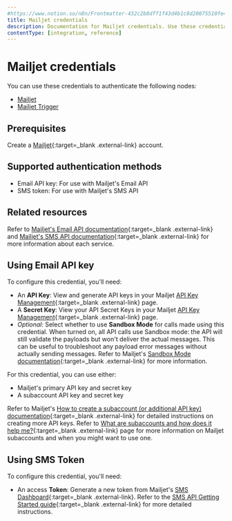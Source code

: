 ```yaml
---
#https://www.notion.so/n8n/Frontmatter-432c2b8dff1f43d4b1c8d20075510fe4
title: Mailjet credentials
description: Documentation for Mailjet credentials. Use these credentials to authenticate Mailjet in n8n, a workflow automation platform.
contentType: [integration, reference]
---
```


# Mailjet credentials

You can use these credentials to authenticate the following nodes:

- [Mailjet](/integrations/builtin/app-nodes/n8n-nodes-base.mailjet.md)
- [Mailjet Trigger](/integrations/builtin/trigger-nodes/n8n-nodes-base.mailjettrigger.md)

## Prerequisites

Create a [Mailjet](https://www.mailjet.com/){:target=_blank .external-link} account.

## Supported authentication methods

- Email API key: For use with Mailjet's Email API
- SMS token: For use with Mailjet's SMS API

## Related resources

Refer to [Mailjet's Email API documentation](https://dev.mailjet.com/email/guides/){:target=_blank .external-link} and [Mailjet's SMS API documentation](https://dev.mailjet.com/sms/guides/){:target=_blank .external-link} for more information about each service.

## Using Email API key

To configure this credential, you'll need:

- An **API Key**: View and generate API keys in your Mailjet [API Key Management](https://app.mailjet.com/account/api_keys){:target=_blank .external-link} page.
- A **Secret Key**: View your API Secret Keys in your Mailjet [API Key Management](https://app.mailjet.com/account/api_keys){:target=_blank .external-link} page.
- _Optional:_ Select whether to use **Sandbox Mode** for calls made using this credential. When turned on, all API calls use Sandbox mode: the API will still validate the payloads but won't deliver the actual messages. This can be useful to troubleshoot any payload error messages without actually sending messages. Refer to Mailjet's [Sandbox Mode documentation](https://dev.mailjet.com/email/guides/send-api-v31/#sandbox-mode){:target=_blank .external-link} for more information.

For this credential, you can use either:

- Mailjet's primary API key and secret key
- A subaccount API key and secret key

Refer to Mailjet's [How to create a subaccount (or additional API key) documentation](https://documentation.mailjet.com/hc/en-us/articles/360042561974-How-to-create-a-subaccount-or-additional-API-Key){:target=_blank .external-link} for detailed instructions on creating more API keys. Refer to [What are subaccounts and how does it help me?](https://documentation.mailjet.com/hc/en-us/articles/360042561854-What-are-subaccounts-and-how-does-it-help-me){:target=_blank .external-link} page for more information on Mailjet subaccounts and when you might want to use one.

## Using SMS Token

To configure this credential, you'll need:

- An access **Token**: Generate a new token from Mailjet's [SMS Dashboard](https://app.mailjet.com/sms){:target=_blank .external-link}. Refer to the [SMS API Getting Started guide](https://dev.mailjet.com/sms/guides/getting-started/){:target=_blank .external-link} for more detailed instructions.

